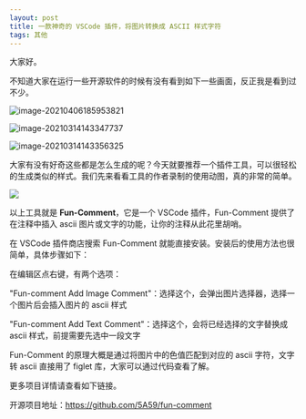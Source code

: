 ```yaml
---
layout: post
title: 一款神奇的 VSCode 插件，将图片转换成 ASCII 样式字符
tags: 其他
---
```


大家好。

不知道大家在运行一些开源软件的时候有没有看到如下一些画面，反正我是看到过不少。

![image-20210406185953821](https://7465-test-3c9b5e-books-1301492295.tcb.qcloud.la/images/compress_image-20210406185953821.png)

![image-20210314143347737](https://7465-test-3c9b5e-books-1301492295.tcb.qcloud.la/images/compress_image-20210314143347737.png)

![image-20210314143356325](https://7465-test-3c9b5e-books-1301492295.tcb.qcloud.la/images/compress_image-20210314143356325.png)

大家有没有好奇这些都是怎么生成的呢？今天就要推荐一个插件工具，可以很轻松的生成类似的样式。我们先来看看工具的作者录制的使用动图，真的非常的简单。

![](https://7465-test-3c9b5e-books-1301492295.tcb.qcloud.la/images/ascii.gif)

以上工具就是 **Fun-Comment**，它是一个 VSCode 插件，Fun-Comment 提供了在注释中插入 ascii 图片或文字的功能，让你的注释从此花里胡哨。

在 VSCode 插件商店搜索 Fun-Comment 就能直接安装。安装后的使用方法也很简单，具体步骤如下：

在编辑区点右键，有两个选项：

"Fun-comment Add Image Comment"：选择这个，会弹出图片选择器，选择一个图片后会插入图片的 ascii 样式

"Fun-comment Add Text Comment"：选择这个，会将已经选择的文字替换成 ascii 样式，前提需要先选中一段文字

Fun-Comment 的原理大概是通过将图片中的色值匹配到对应的 ascii 字符，文字转 ascii 直接用了 figlet 库，大家可以通过代码查看了解。

更多项目详情请查看如下链接。

开源项目地址：https://github.com/5A59/fun-comment
